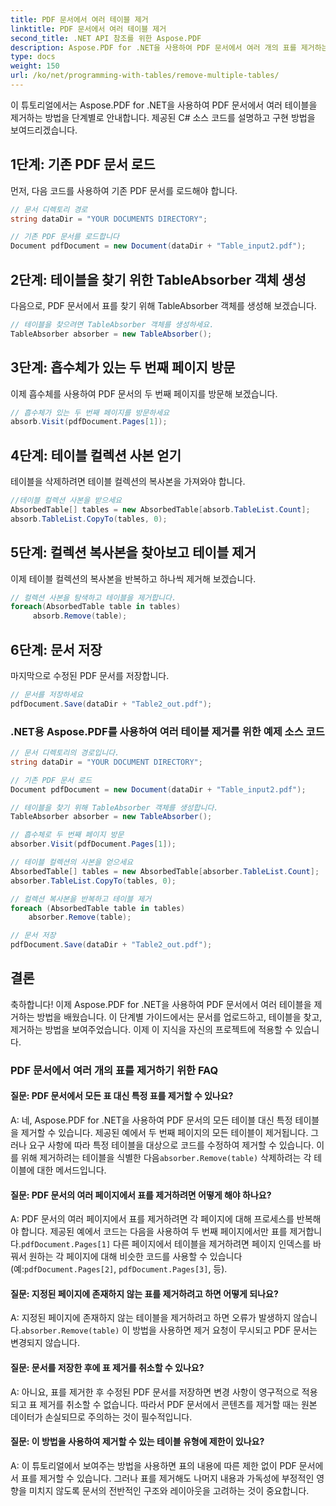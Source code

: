 ```yaml
---
title: PDF 문서에서 여러 테이블 제거
linktitle: PDF 문서에서 여러 테이블 제거
second_title: .NET API 참조를 위한 Aspose.PDF
description: Aspose.PDF for .NET을 사용하여 PDF 문서에서 여러 개의 표를 제거하는 방법을 알아보세요.
type: docs
weight: 150
url: /ko/net/programming-with-tables/remove-multiple-tables/
---
```

이 튜토리얼에서는 Aspose.PDF for .NET을 사용하여 PDF 문서에서 여러 테이블을 제거하는 방법을 단계별로 안내합니다. 제공된 C# 소스 코드를 설명하고 구현 방법을 보여드리겠습니다.

## 1단계: 기존 PDF 문서 로드
먼저, 다음 코드를 사용하여 기존 PDF 문서를 로드해야 합니다.

```csharp
// 문서 디렉토리 경로
string dataDir = "YOUR DOCUMENTS DIRECTORY";

// 기존 PDF 문서를 로드합니다
Document pdfDocument = new Document(dataDir + "Table_input2.pdf");
```

## 2단계: 테이블을 찾기 위한 TableAbsorber 객체 생성
다음으로, PDF 문서에서 표를 찾기 위해 TableAbsorber 객체를 생성해 보겠습니다.

```csharp
// 테이블을 찾으려면 TableAbsorber 객체를 생성하세요.
TableAbsorber absorber = new TableAbsorber();
```

## 3단계: 흡수체가 있는 두 번째 페이지 방문
이제 흡수체를 사용하여 PDF 문서의 두 번째 페이지를 방문해 보겠습니다.

```csharp
// 흡수체가 있는 두 번째 페이지를 방문하세요
absorb.Visit(pdfDocument.Pages[1]);
```

## 4단계: 테이블 컬렉션 사본 얻기
테이블을 삭제하려면 테이블 컬렉션의 복사본을 가져와야 합니다.

```csharp
//테이블 컬렉션 사본을 받으세요
AbsorbedTable[] tables = new AbsorbedTable[absorb.TableList.Count];
absorb.TableList.CopyTo(tables, 0);
```

## 5단계: 컬렉션 복사본을 찾아보고 테이블 제거
이제 테이블 컬렉션의 복사본을 반복하고 하나씩 제거해 보겠습니다.

```csharp
// 컬렉션 사본을 탐색하고 테이블을 제거합니다.
foreach(AbsorbedTable table in tables)
     absorb.Remove(table);
```

## 6단계: 문서 저장
마지막으로 수정된 PDF 문서를 저장합니다.

```csharp
// 문서를 저장하세요
pdfDocument.Save(dataDir + "Table2_out.pdf");
```

### .NET용 Aspose.PDF를 사용하여 여러 테이블 제거를 위한 예제 소스 코드

```csharp
// 문서 디렉토리의 경로입니다.
string dataDir = "YOUR DOCUMENT DIRECTORY";

// 기존 PDF 문서 로드
Document pdfDocument = new Document(dataDir + "Table_input2.pdf");

// 테이블을 찾기 위해 TableAbsorber 객체를 생성합니다.
TableAbsorber absorber = new TableAbsorber();

// 흡수체로 두 번째 페이지 방문
absorber.Visit(pdfDocument.Pages[1]);

// 테이블 컬렉션의 사본을 얻으세요
AbsorbedTable[] tables = new AbsorbedTable[absorber.TableList.Count];
absorber.TableList.CopyTo(tables, 0);

// 컬렉션 복사본을 반복하고 테이블 제거
foreach (AbsorbedTable table in tables)
	absorber.Remove(table);

// 문서 저장
pdfDocument.Save(dataDir + "Table2_out.pdf");
```

## 결론
축하합니다! 이제 Aspose.PDF for .NET을 사용하여 PDF 문서에서 여러 테이블을 제거하는 방법을 배웠습니다. 이 단계별 가이드에서는 문서를 업로드하고, 테이블을 찾고, 제거하는 방법을 보여주었습니다. 이제 이 지식을 자신의 프로젝트에 적용할 수 있습니다.

### PDF 문서에서 여러 개의 표를 제거하기 위한 FAQ

#### 질문: PDF 문서에서 모든 표 대신 특정 표를 제거할 수 있나요?

A: 네, Aspose.PDF for .NET을 사용하여 PDF 문서의 모든 테이블 대신 특정 테이블을 제거할 수 있습니다. 제공된 예에서 두 번째 페이지의 모든 테이블이 제거됩니다. 그러나 요구 사항에 따라 특정 테이블을 대상으로 코드를 수정하여 제거할 수 있습니다. 이를 위해 제거하려는 테이블을 식별한 다음`absorber.Remove(table)` 삭제하려는 각 테이블에 대한 메서드입니다.

#### 질문: PDF 문서의 여러 페이지에서 표를 제거하려면 어떻게 해야 하나요?

 A: PDF 문서의 여러 페이지에서 표를 제거하려면 각 페이지에 대해 프로세스를 반복해야 합니다. 제공된 예에서 코드는 다음을 사용하여 두 번째 페이지에서만 표를 제거합니다.`pdfDocument.Pages[1]` 다른 페이지에서 테이블을 제거하려면 페이지 인덱스를 바꿔서 원하는 각 페이지에 대해 비슷한 코드를 사용할 수 있습니다(예:`pdfDocument.Pages[2]`, `pdfDocument.Pages[3]`, 등).

#### 질문: 지정된 페이지에 존재하지 않는 표를 제거하려고 하면 어떻게 되나요?

A: 지정된 페이지에 존재하지 않는 테이블을 제거하려고 하면 오류가 발생하지 않습니다.`absorber.Remove(table)` 이 방법을 사용하면 제거 요청이 무시되고 PDF 문서는 변경되지 않습니다.

#### 질문: 문서를 저장한 후에 표 제거를 취소할 수 있나요?

A: 아니요, 표를 제거한 후 수정된 PDF 문서를 저장하면 변경 사항이 영구적으로 적용되고 표 제거를 취소할 수 없습니다. 따라서 PDF 문서에서 콘텐츠를 제거할 때는 원본 데이터가 손실되므로 주의하는 것이 필수적입니다.

#### 질문: 이 방법을 사용하여 제거할 수 있는 테이블 유형에 제한이 있나요?

A: 이 튜토리얼에서 보여주는 방법을 사용하면 표의 내용에 따른 제한 없이 PDF 문서에서 표를 제거할 수 있습니다. 그러나 표를 제거해도 나머지 내용과 가독성에 부정적인 영향을 미치지 않도록 문서의 전반적인 구조와 레이아웃을 고려하는 것이 중요합니다.